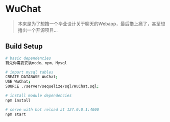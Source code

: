# WuChat

> 本来是为了想撸一个毕业设计关于聊天的Webapp，最后撸上瘾了，甚至想撸出一个开源项目...

## Build Setup

``` bash
# basic dependencies
首先你需要安装node、npm、Mysql

# import mysql tables
CREATE DATABASE WuChat;
USE WuChat;
SOURCE ./server/sequelize/sql/WuChat.sql;

# install module dependencies
npm install

# serve with hot reload at 127.0.0.1:4000
npm start

```